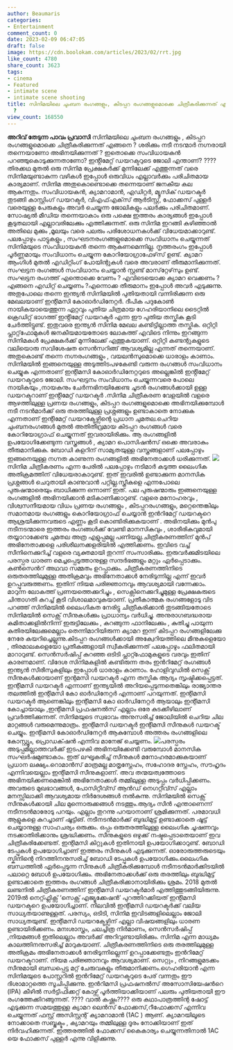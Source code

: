```yaml
---
author: Beaumaris
categories:
- Entertainment
comment_count: 0
date: 2023-02-09 06:47:05
draft: false
image: https://cdn.boolokam.com/articles/2023/02/rrt.jpg
like_count: 4780
share_count: 3623
tags:
- cinema
- Featured
- intimate scene
- intimate scene shooting
title: സിനിമയിലെ ചുംബന രംഗങ്ങളും, കിടപ്പറ രംഗങ്ങളുമൊക്കെ ചിത്രീകരിക്കുന്നത് എങ്ങനെ
  ?
view_count: 168550
---
```


**അറിവ് തേടുന്ന പാവം പ്രവാസി** സിനിമയിലെ ചുംബന രംഗങ്ങളും , കിടപ്പറ രംഗങ്ങളുമൊക്കെ ചിത്രീകരിക്കുന്നത് എങ്ങനെ ? ശരിക്കും നടീ നടന്മാര്‍ നഗ്നരായി തന്നെയാണോ അഭിനയിക്കുന്നത് ? ഇതൊക്കെ സംവിധായകന്‍ പറഞ്ഞുകൊടുക്കുന്നതാണോ? ഇൻ്റിമേറ്റ് ഡയറക്ടറുടെ ജോലി എന്താണ്? ????തിരക്കഥ മുതല്‍ ഒരു സിനിമ പ്രേക്ഷകര്‍ക്ക് മുന്നിലേക്ക് എത്തുന്നത് വരെ സിനിമയുണ്ടാകുന്ന വഴികള്‍ ഇപ്പോള്‍ ഒരുവിധം എല്ലാവര്‍ക്കും പരിചിതമായ കാര്യമാണ്. സിനിമ അതുകൊണ്ടൊക്കെ തന്നെയാണ് ജനകീയ കല ആകുന്നതും. സംവിധായകന്‍, ക്യാമറാമാന്‍, എഡിറ്റര്‍, മ്യൂസിക് ഡയറക്ടര്‍ തുടങ്ങി കാസ്റ്റിംഗ് ഡയറക്ടര്‍, വിഎഫ്എക്‌സ് ആര്‍ടിസ്റ്റ്, ഫോക്കസ് പുള്ളര്‍ വരെയുള്ള പേരുകളും അവര്‍ ചെയ്യുന്ന ജോലികളും പലര്‍ക്കും പരിചിതമാണ്. സോഷ്യല്‍ മീഡിയ തന്നെയാകാം ഒരു പക്ഷെ ഇത്തരം കാര്യങ്ങള്‍ ഇപ്പോള്‍ കൂടുതലായി എല്ലാവരിലേക്കും എത്തിക്കുന്നത്. ഒരു സിനിമ ഇറങ്ങി കഴിഞ്ഞാല്‍ അതിലെ മുക്കും ,മൂലയും വരെ പലരും പരിശോധനകള്‍ക്ക് വിധേയമാക്കാറുണ്ട്. പലപ്പോഴും പാട്ടുകളും , സംഘടനരംഗങ്ങളുമൊക്കെ സംവിധാനം ചെയ്യുന്നത് സിനിമയുടെ സംവിധായകന്‍ തന്നെ ആകണമെന്നില്ല. നൃത്തരംഗം ഇപ്പോള്‍ പൂര്‍ണ്ണമായും സംവിധാനം ചെയ്യുന്ന കോറിയോഗ്രാഫേഴ്‌സ് ഉണ്ട്. ക്യാമറ ആംഗിള്‍ മുതല്‍ എഡിറ്റിംഗ് പോയിന്റുകള്‍ വരെ അവരാണ് തീരുമാനിക്കുന്നത്. സംഘട്ടന രംഗങ്ങള്‍ സംവിധാനം ചെയ്യാന്‍ സ്റ്റണ്ട് മാസ്‌റ്റേഴ്‌സും ഉണ്ട്. സംഘട്ടന രംഗത്ത് എന്തൊക്കെ വേണം ? എവിടെയൊക്ക ക്യാമറ വെക്കണം ? എങ്ങനെ എഡിറ്റ് ചെയ്യണം ?എന്നൊക്ക തീരുമാനം ഇപ്പോള്‍ അവര്‍ എടുക്കുന്നു. അതുപോലെ തന്നെ ഇന്ത്യന്‍ സിനിമയില്‍ പുതിയതായി വന്നിരിക്കുന്ന ഒരു മേഖലയാണ് ഇന്റിമസി കോഓര്‍ഡിനേറ്റര്‍. ദീപിക പദുകോൺ നായികയായെത്തുന്ന ഏറ്റവും പുതിയ ചിത്രമായ ഗേഹരിയാനിലെ ടൈറ്റിൽ ക്രെഡിറ്റ് ഭാഗത്ത് ഇൻ്റിമേറ്റ് ഡയറക്ടർ എന്ന ഈ പുതിയ തസ്തിക കൂടി ചേർത്തിട്ടുണ്ട്. ഇതുവരെ ഇന്ത്യൻ സിനിമ മേഖല കണ്ടിട്ടില്ലാത്ത തസ്തിക. ഒറ്റിറ്റി പ്ലാറ്റ്‌ഫോമുകള്‍ ജനകീയമായതോടെ ലോകത്ത് എവിടെ നിന്നും ഇറങ്ങുന്ന സിനിമകള്‍ പ്രേക്ഷകര്‍ക്ക് മുന്നിലേക്ക് എത്തുകയാണ്. ഒറ്റിറ്റി കണ്ടന്റുകളുടെ വലിയൊരു സവിശേഷത സെന്‍സറിങ്ങ് ആവശ്യമില്ല എന്നത് തന്നെയാണ്. അതുകൊണ്ട് തന്നെ നഗ്നരംഗങ്ങളും , വയലന്‍സുമൊക്കെ ധാരാളം കാണാം. സിനിമയില്‍ ഇങ്ങനെയുള്ള അടുത്തിടപഴകേണ്ടി വരുന്ന രംഗങ്ങള്‍ സംവിധാനം ചെയ്യുക എന്നതാണ് ഇന്റിമസി കോഓര്‍ഡിനേറ്ററുടെ അല്ലെങ്കിൽ ഇൻ്റിമേറ്റ് ഡയറക്ടറുടെ ജോലി. സംഘട്ടനം സംവിധാനം ചെയ്യുന്നവരെ പോലെ നായികയും ,നായകനും ചേർന്നഭിനയിക്കേണ്ട ചൂടൻ രംഗങ്ങൾക്കായി ഉള്ള ഡയറക്ടറാണ് ഇൻ്റിമേറ്റ് ഡയറക്ടർ .സിനിമ ചിത്രീകരണ വേളയില്‍ വളരെ ആഴത്തിലുള്ള പ്രണയ രംഗങ്ങളും, കിടപ്പറ രംഗങ്ങളുമൊക്കെ അഭിനയിക്കുമ്പോള്‍ നടീ നടന്‍മാര്‍ക്ക് ഒരു തരത്തിലുള്ള പ്രശ്നങ്ങളും ഉണ്ടാകാതെ നോക്കുക എന്നതാണ് ഇന്റിമേറ്റ് ഡയറക്ടേഴ്സിന്റെ പ്രധാന ചുമതല.ചെറിയ ചുംബനരംഗങ്ങള്‍ മുതല്‍ അതിതീവ്രമായ കിടപ്പറ രംഗങ്ങള്‍ വരെ കോറിയോഗ്രാഫ് ചെയ്യുന്നത് ഇവരായിരിക്കും. ആ രംഗങ്ങളില്‍ ഉപയോഗിക്കേണ്ടുന്ന വസ്ത്രങ്ങള്‍ , ക്യാമറ പൊസിഷന്‍സ് ഒക്കെ അവരാകും തീരുമാനിക്കുക. ബോഡി കളറിന് സാമ്യതയുള്ള വസ്ത്രങ്ങളാണ് പലപ്പോഴും ഇങ്ങനെയുള്ള നഗ്നത കാണുന്ന രംഗങ്ങളില്‍ അഭിനേതാക്കള്‍ ധരിക്കുന്നത്. ![](https://cdn.boolokam.com/articles/2023/02/rrt.jpg)സിനിമ ചിത്രീകരണം എന്ന പേരിൽ പലപ്പോഴും നടിമാർ കടുത്ത ലൈംഗിക അതിക്രമത്തിന് വിധേയരാകാറുണ്ട്. ഇത് ഇവരിൽ ഉണ്ടാക്കുന്ന മാനസിക പ്രശ്നങ്ങൾ ചെറുതായി കാണുവാൻ പറ്റില്ല.സ്ത്രീകളെ എന്നപോലെ പുരുഷന്മാരെയും ബാധിക്കുന്ന ഒന്നാണ് ഇത്. പല പുരുഷന്മാരും ഇങ്ങനെയുള്ള രംഗങ്ങളിൽ അഭിനയിക്കാൻ മടികാണിക്കാറുണ്ട്. വളരെ മനോഹരവും , വിശ്വസനീയമായ വിധം പ്രണയ രംഗങ്ങളും , കിടപ്പറരംഗങ്ങളും, മറ്റെന്തെങ്കിലും സമാനമായ രംഗങ്ങളും കൊറിയോഗ്രാഫ് ചെയ്യാൻ ഇൻറിമേറ്റ് ഡയറക്ടറെ ആശ്രയിക്കുന്നവരുടെ എണ്ണം കൂടി കൊണ്ടിരിക്കുകയാണ് . അഭിനയിക്കും മുൻപു നടീനടന്മാരെ ഇത്തരം രംഗങ്ങൾക്ക് വേണ്ടി മാനസികവും , ശാരീരികവുമായി തയ്യാറാക്കേണ്ട ചുമതല അത്ര എളുപ്പമല്ല പണിയല്ല.ചിത്രീകരണത്തിന് മുൻപ് അഭിനേതാക്കളെ പരിശീലനക്കളരിയിൽ എത്തിക്കണം. ഇവിടെ വച്ച് സീനിനെക്കുറിച്ച് വളരെ വ്യക്തമായി തുറന്ന് സംസാരിക്കും. ഇരുവ‍ർക്കുമിടയിലെ പരസ്പര ധാരണ മെച്ചപ്പെടുത്താനുള്ള സന്ദർഭങ്ങളും മറ്റും ഏർപ്പെടാക്കും. കൺസെന്‍റ് അഥവാ സമ്മതം ഉറപ്പാക്കും. ചിത്രീകരണത്തിനിടെ ഒരുതരത്തിലുമുള്ള അതിക്രമവും അഭിനേതാക്കൾ നേരിടുന്നില്ല എന്ന് ഇവർ ഉറപ്പുവരുത്തണം. ഇതിന് നിയമ പരിജ്ഞാനവും ആവശ്യമായി വന്നേക്കാം. മാറുന്ന ലോകത്ത് പ്രണയത്തെക്കുറിച്ചും , സെക്സിനെക്കുറിച്ചുമുള്ള പ്രേക്ഷകരുടെ ചിന്താഗതി കുറച്ച് കൂടി വിശാലമാവുകയാണ്. പ്രതീകാത്മക രംഗങ്ങളോടു വിട പറഞ്ഞ് സിനിമയിൽ ലൈംഗികത നേരിട്ടു ചിത്രീകരിക്കാൻ തുടങ്ങിയതോടെ സിനിമയിൽ സെക്സ് സീനുകൾക്കും പ്രാധാന്യം വർധിച്ചു. അനുരാഗബദ്ധരായ കമിതാക്കളിൽനിന്ന് ഇരുട്ടിലേക്കും , കറങ്ങുന്ന ഫാനിലേക്കും , കുതിച്ചു പായുന്ന കുതിരയിലേക്കുമെല്ലാം തെന്നിമാറിയിരുന്ന ക്യാമറ ഇന്ന് കിടപ്പറ രംഗങ്ങളിലേക്കു നേരേ കയറിച്ചെല്ലുന്നു.കിടപ്പറ രംഗങ്ങൾക്കായി അക്വേറിയത്തിലെ മീനുകളെയോ , തിരമാലകളെയോ പ്രതീകങ്ങളായി സ്വീകരിക്കുന്നത് പലപ്പോഴും ഫലിതമായി മാറാറുണ്ട്. സെൻസ‍ർഷിപ്പ് കുറഞ്ഞ ഒടിടി പ്ലാറ്റ്ഫോമുകളുടെ വരവും ഇതിന് കാരണമാണ്. വിദേശ സിനിമകളിൽ കണ്ടിരുന്ന തരം ഇന്‍റിമേറ്റ് രംഗങ്ങൾ ഇന്ത്യൻ സീരീസുകളിലും ഇപ്പോൾ ധാരാളം കാണാം. ഹോളിവുഡിൽ സെക്സ് സീനുകൾക്കായാണ് ഇന്റമസി ഡയറക്ടർ എന്ന തസ്തിക ആദ്യം സൃഷ്ടിക്കപ്പെട്ടത്. ഇന്റിമസി ഡയറക്ടർ എന്നാണ് ഇന്ത്യയിൽ അറിയപ്പെടുന്നതെങ്കിലും രാജ്യാന്തര തലത്തിൽ ഇന്റിമസി കോ ഓർഡിനേറ്റർ എന്നാണ് പറയുന്നത്. ഇന്റിമസി ഡയറക്ടർ ആണെങ്കിലും ഇന്റിമസി കോ ഓർഡിനേറ്റർ ആയാലും ഇന്റിമസി കോച്ചായാലും ,ഇന്റിമസി പ്രഫഷനൽസ് എല്ലാം ഒരേ കുടക്കീഴിലാണ് പ്രവർത്തിക്കുന്നത്. സിനിമയുടെ സ്വഭാവം അനുസരിച്ച് ജോലിയിൽ ചെറിയ ചില മാറ്റങ്ങൾ വരുമെന്നുമാത്രം. ഇന്റിമസി ഡയറക്ടർ ഇന്റിമസി സീനുകൾ ഡയറക്ട് ചെയ്യും. ഇന്റിമസി കോഓർഡിനേറ്റർ ആകുമ്പോൾ അത്തരം രംഗങ്ങളിലെ കോസ്റ്റ്യൂം, പ്രൊഡക്‌ഷൻ എന്നിവ മാനേജ് ചെയ്യണം. ![](https://cdn.boolokam.com/articles/2023/02/o-1.jpg)പരസ്പരം അടുപ്പമില്ലാത്തവർക്ക് ഇടപഴകി അഭിനയിക്കേണ്ടി വരുമ്പോൾ മാനസിക സംഘർഷമുണ്ടാകാം. ഇത് ലഘൂകരിച്ച് സീനുകൾ മനോഹരമാക്കുകയാണ് പ്രധാന ലക്ഷ്യം.റൊമാൻസ് മാത്രമല്ല മാതൃസ്നേഹം, സഹോദര സ്നേഹം, സൗഹൃദം എന്നിവയെല്ലാം ഇന്റിമസി സീനുകളാണ്. അവ തന്മയത്വത്തോടെ അഭിനയിക്കണമെങ്കിൽ അഭിനേതാക്കൾ തമ്മിലുള്ള അടുപ്പം വർധിപ്പിക്കണം. അവരുടെ മുഖഭാവങ്ങൾ, പോസിറ്റീവ്സ് ആൻഡ് നെഗറ്റീവ്സ് എല്ലാം മനസ്സിലാക്കി ആവശ്യമായ നിർദേശങ്ങൾ നൽകുന്നു. സിനിമയിൽ സെക്സ് സീനുകൾക്കായി ചില മുന്നൊരുക്കങ്ങൾ നടത്തും.ആദ്യം സീൻ എന്താണെന്ന് നടീനടൻമാരോടു പറയും. എല്ലാം തുറന്നു പറയാനാണ് ശ്രമിക്കുന്നത്. പരമാവധി ആളുകളെ കുറച്ചാണ് ഷൂട്ടിങ്. നടീനടൻമാർക്ക് ബുദ്ധിമുട്ട് ഉണ്ടാക്കാതെ ഷൂട്ട് ചെയ്യാനുള്ള സാഹചര്യം ഒരുക്കും. ഒപ്പം ഒരുതരത്തിലുള്ള ലൈംഗിക ചൂഷണവും നടക്കാതിരിക്കാനും ശ്രദ്ധിക്കണം. സീനുകളുടെ ഒഴുക്ക് നഷ്ടപ്പെടാതെയാണ് ഇവ ചിത്രീകരിക്കേണ്ടത്. ഇന്റിമസി കിറ്റുകൾ ഇതിനായി ഉപയോഗിക്കാറുണ്ട്. ബോഡി ടേപ്പുകൾ ഉപയോഗിച്ചാണ് ഇത്തരം സീനുകൾ എടുക്കുന്നത്. ഓരോരുത്തരുടെയും സ്കിനിന്റെ നിറത്തിനനുസരിച്ച് ബോഡി ടേപ്പുകൾ ഉപയോഗിക്കും.ലൈംഗിക ബന്ധത്തിൽ ഏർപ്പെടുന്ന സീനുകൾ ചിത്രീകരിക്കുമ്പോൾ നടീനടൻമാർക്കിടയിൽ പലാറ്റെ ബോൾ ഉപയോഗിക്കും. അഭിനേതാക്കൾക്ക് ഒരു തരത്തിലും ബുദ്ധിമുട്ട് ഉണ്ടാക്കാതെ ഇത്തരം രംഗങ്ങൾ ചിത്രീകരിക്കാനായിരിക്കും ശ്രമം. 2018 മുതൽ ലണ്ടനിൽ ചിത്രീകരണത്തിന് ഇന്റിമസി ഡയറക്ടർമാർ എത്തിത്തുടങ്ങിയിരുന്നു. 2019ൽ നെറ്റ്ഫ്ലിക്സ് ‘സെക്സ് എജ്യൂക്കേഷൻ’ പുറത്തിറക്കിയത് ഇന്റിമസി ഡയറക്ടറെ ഉപയോഗിച്ചാണ്. നിലവിൽ ഇന്റിമസി ഡയറക്ടർക്ക് വലിയ സാധ്യതയാണുള്ളത്. പരസ്യം, ഒടിടി, സിനിമ ഇവിടങ്ങളിലെല്ലാം ജോലി സാധ്യതയുണ്ട്. ഇന്റിമസി ഡയറക്ടേഴ്സിന് എല്ലാ വിഷയങ്ങളിലും ധാരണ ഉണ്ടായിരിക്കണം. മനഃശാസ്ത്രം, ചലച്ചിത്ര നിർമാണം, സെൻസർഷിപ്പ് ,നിയമങ്ങൾ ഇതിലെല്ലാം അവർക്ക് അറിവുണ്ടായിരിക്കും. സിനിമ എന്ന മാധ്യമം കാലത്തിനനുസരിച്ച് മാറുകയാണ്. ചിത്രീകരണത്തിനിടെ ഒരു തരത്തിലുമുള്ള അതിക്രമം അഭിനേതാക്കൾ നേരിടുന്നില്ലെന്ന് ഉറപ്പാക്കേണ്ടതും ഇന്‍റിമേറ്റ് ഡയറക്ടറാണ്. നിയമ പരിജ്ഞാനവും ആവശ്യമാണ്. സെറ്റും , നിറങ്ങളുമടക്കം സീനുമായി ബന്ധപ്പെട്ട മറ്റ് ചേരുവകളും തീരുമാനിക്കണം.ഗെഹരിയാൻ എന്ന സിനിമയുടെ പോസ്റ്ററിൽ ഇന്‍റിമേറ്റ് ഡയറക്ടറുടെ പേര് വന്നതും ഈ ദിശാമാറ്റത്തെ സൂചിപ്പിക്കുന്നു. ഇന്‍റിമസി പ്രഫഷനൽസ് അസോസിയേഷന്‍റെ (IPA) കീഴിൽ സർട്ടിഫിക്കറ്റ് കോഴ്സ് പൂർത്തിയാക്കിയാണ് പലരും പുതിയതായി ഈ രംഗത്തേക്കിറങ്ങുന്നത്. ???? വാൽ കഷ്ണം???? ഒരു കഥാപാത്രത്തിന്റ ഷോട്ട് എടുക്കുന്ന സമയത്തുള്ള ക്യാമറ ലെൻസ്‌ ഫോക്കസ്,റീഫോക്കസ് എന്നിവ ചെയ്യുന്നത് ഫസ്റ്റ് അസിസ്റ്റന്റ് ക്യാമറാമാൻ (1AC ) ആണ്. ക്യാമറയിലൂടെ നോക്കാതെ സബ്ജക്ടും , ക്യാമറയും തമ്മിലുള്ള ദൂരം നോക്കിയാണ് ഇത് നിർവഹിക്കുന്നത്. ഇത്തരത്തിൽ ഫോക്കസ് കൈകാര്യം ചെയ്യുന്നതിനാൽ 1AC യെ ഫോക്കസ് പുള്ളർ എന്നു വിളിക്കുന്നു.